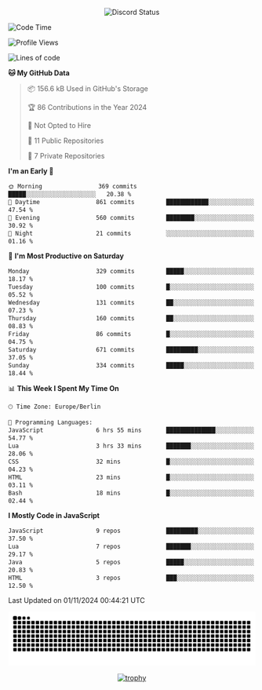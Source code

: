 <!-- Discord Status -->
<p align="center">
  <img src="https://lanyard.cnrad.dev/api/531896089096486922?borderRadius=30px" alt="Discord Status" />
</p>

<!--START_SECTION:waka-->
![Code Time](http://img.shields.io/badge/Code%20Time-963%20hrs%2054%20mins-blue)

![Profile Views](http://img.shields.io/badge/Profile%20Views-0-blue)

![Lines of code](https://img.shields.io/badge/From%20Hello%20World%20I%27ve%20Written-3.0%20million%20lines%20of%20code-blue)

**🐱 My GitHub Data** 

> 📦 156.6 kB Used in GitHub's Storage 
 > 
> 🏆 86 Contributions in the Year 2024
 > 
> 🚫 Not Opted to Hire
 > 
> 📜 11 Public Repositories 
 > 
> 🔑 7 Private Repositories 
 > 
**I'm an Early 🐤** 

```text
🌞 Morning                369 commits         █████░░░░░░░░░░░░░░░░░░░░   20.38 % 
🌆 Daytime                861 commits         ████████████░░░░░░░░░░░░░   47.54 % 
🌃 Evening                560 commits         ████████░░░░░░░░░░░░░░░░░   30.92 % 
🌙 Night                  21 commits          ░░░░░░░░░░░░░░░░░░░░░░░░░   01.16 % 
```
📅 **I'm Most Productive on Saturday** 

```text
Monday                   329 commits         █████░░░░░░░░░░░░░░░░░░░░   18.17 % 
Tuesday                  100 commits         █░░░░░░░░░░░░░░░░░░░░░░░░   05.52 % 
Wednesday                131 commits         ██░░░░░░░░░░░░░░░░░░░░░░░   07.23 % 
Thursday                 160 commits         ██░░░░░░░░░░░░░░░░░░░░░░░   08.83 % 
Friday                   86 commits          █░░░░░░░░░░░░░░░░░░░░░░░░   04.75 % 
Saturday                 671 commits         █████████░░░░░░░░░░░░░░░░   37.05 % 
Sunday                   334 commits         █████░░░░░░░░░░░░░░░░░░░░   18.44 % 
```


📊 **This Week I Spent My Time On** 

```text
🕑︎ Time Zone: Europe/Berlin

💬 Programming Languages: 
JavaScript               6 hrs 55 mins       ██████████████░░░░░░░░░░░   54.77 % 
Lua                      3 hrs 33 mins       ███████░░░░░░░░░░░░░░░░░░   28.06 % 
CSS                      32 mins             █░░░░░░░░░░░░░░░░░░░░░░░░   04.23 % 
HTML                     23 mins             █░░░░░░░░░░░░░░░░░░░░░░░░   03.11 % 
Bash                     18 mins             █░░░░░░░░░░░░░░░░░░░░░░░░   02.44 % 
```

**I Mostly Code in JavaScript** 

```text
JavaScript               9 repos             █████████░░░░░░░░░░░░░░░░   37.50 % 
Lua                      7 repos             ███████░░░░░░░░░░░░░░░░░░   29.17 % 
Java                     5 repos             █████░░░░░░░░░░░░░░░░░░░░   20.83 % 
HTML                     3 repos             ███░░░░░░░░░░░░░░░░░░░░░░   12.50 % 
```




 Last Updated on 01/11/2024 00:44:21 UTC
<!--END_SECTION:waka-->

<!-- GitHub Contribution Snake -->
<p align="center">
  <img src="https://raw.githubusercontent.com/vxnsin/vxnsin/output/github-contribution-grid-snake-dark.svg" alt="GitHub Contribution Snake" />
</p>

<!-- GitHub Trophy -->
<p align="center">
  <a href="https://github.com/ryo-ma/github-profile-trophy">
    <img src="https://github-profile-trophy.vercel.app/?username=vxnsin&theme=onedark" alt="trophy" />
  </a>
</p>
